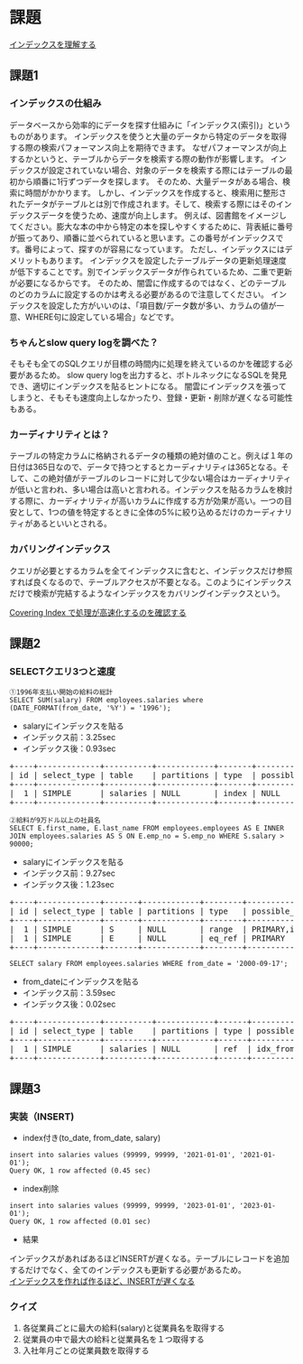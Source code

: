 # 課題

[インデックスを理解する](https://airtable.com/appPxhCPFYGqqN9YU/tblVlFr2q4lIqDKYc/viwX8r6DpCRp80swL/reck5LkatL77euAc4?blocks=hide)

## 課題1

### インデックスの仕組み

データベースから効率的にデータを探す仕組みに「インデックス(索引)」というものがあります。
インデックスを使うと大量のデータから特定のデータを取得する際の検索パフォーマンス向上を期待できます。
なぜパフォーマンスが向上するかというと、テーブルからデータを検索する際の動作が影響します。
インデックスが設定されていない場合、対象のデータを検索する際にはテーブルの最初から順番に1行ずつデータを探します。
そのため、大量データがある場合、検索に時間がかかります。
しかし、インデックスを作成すると、検索用に整形されたデータがテーブルとは別で作成されます。そして、検索する際にはそのインデックスデータを使うため、速度が向上します。
例えば、図書館をイメージしてください。膨大な本の中から特定の本を探しやすくするために、背表紙に番号が振ってあり、順番に並べられていると思います。この番号がインデックスです。番号によって、探すのが容易になっています。
ただし、インデックスにはデメリットもあります。
インデックスを設定したテーブルデータの更新処理速度が低下することです。別でインデックスデータが作られているため、二重で更新が必要になるからです。
そのため、闇雲に作成するのではなく、どのテーブルのどのカラムに設定するのかは考える必要があるので注意してください。
インデックスを設定した方がいいのは、「項目数/データ数が多い、カラムの値が一意、WHERE句に設定している場合」などです。

### ちゃんとslow query logを調べた？

そもそも全てのSQLクエリが目標の時間内に処理を終えているのかを確認する必要があるため。
slow query logを出力すると、ボトルネックになるSQLを発見でき、適切にインデックスを貼るヒントになる。
闇雲にインデックスを張ってしまうと、そもそも速度向上しなかったり、登録・更新・削除が遅くなる可能性もある。

### カーディナリティとは？

テーブルの特定カラムに格納されるデータの種類の絶対値のこと。例えば１年の日付は365日なので、データで持つとするとカーディナリティは365となる。そして、この絶対値がテーブルのレコードに対して少ない場合はカーディナリティが低いと言われ、多い場合は高いと言われる。インデックスを貼るカラムを検討する際に、カーディナリティが高いカラムに作成する方が効果が高い。一つの目安として、1つの値を特定するときに全体の5%に絞り込めるだけのカーディナリティがあるといいとされる。

### カバリングインデックス

クエリが必要とするカラムを全てインデックスに含むと、インデックスだけ参照すれば良くなるので、テーブルアクセスが不要となる。このようにインデックスだけで検索が完結するようなインデックスをカバリングインデックスという。

[Covering Index で処理が高速化するのを確認する](https://www.softel.co.jp/blogs/tech/archives/5139)

## 課題2

### SELECTクエリ3つと速度

```
①1996年支払い開始の給料の総計
SELECT SUM(salary) FROM employees.salaries where (DATE_FORMAT(from_date, '%Y') = '1996');
```
   - salaryにインデックスを貼る
   - インデックス前：3.25sec
   - インデックス後：0.93sec
<pre>
+----+-------------+----------+------------+-------+---------------+------------+---------+------+---------+----------+--------------------------+
| id | select_type | table    | partitions | type  | possible_keys | key        | key_len | ref  | rows    | filtered | Extra                    |
+----+-------------+----------+------------+-------+---------------+------------+---------+------+---------+----------+--------------------------+
|  1 | SIMPLE      | salaries | NULL       | index | NULL          | idx_salary | 4       | NULL | 2526472 |   100.00 | Using where; Using index |
+----+-------------+----------+------------+-------+---------------+------------+---------+------+---------+----------+--------------------------+
</pre>
```
②給料が9万ドル以上の社員名
SELECT E.first_name, E.last_name FROM employees.employees AS E INNER JOIN employees.salaries AS S ON E.emp_no = S.emp_no WHERE S.salary > 90000;
```
   - salaryにインデックスを貼る
   - インデックス前：9.27sec
   - インデックス後：1.23sec
<pre>
+----+-------------+-------+------------+--------+--------------------+------------+---------+--------------------+--------+----------+--------------------------+
| id | select_type | table | partitions | type   | possible_keys      | key        | key_len | ref                | rows   | filtered | Extra                    |
+----+-------------+-------+------------+--------+--------------------+------------+---------+--------------------+--------+----------+--------------------------+
|  1 | SIMPLE      | S     | NULL       | range  | PRIMARY,idx_salary | idx_salary | 4       | NULL               | 470064 |   100.00 | Using where; Using index |
|  1 | SIMPLE      | E     | NULL       | eq_ref | PRIMARY            | PRIMARY    | 4       | employees.S.emp_no |      1 |   100.00 | NULL                     |
+----+-------------+-------+------------+--------+--------------------+------------+---------+--------------------+--------+----------+--------------------------+
</pre>
```
SELECT salary FROM employees.salaries WHERE from_date = '2000-09-17';
```
   - from_dateにインデックスを貼る
   - インデックス前：3.59sec
   - インデックス後：0.02sec
<pre>
+----+-------------+----------+------------+------+---------------+---------------+---------+-------+------+----------+-------+
| id | select_type | table    | partitions | type | possible_keys | key           | key_len | ref   | rows | filtered | Extra |
+----+-------------+----------+------------+------+---------------+---------------+---------+-------+------+----------+-------+
|  1 | SIMPLE      | salaries | NULL       | ref  | idx_from_date | idx_from_date | 3       | const |  691 |   100.00 | NULL  |
+----+-------------+----------+------------+------+---------------+---------------+---------+-------+------+----------+-------+
</pre>

## 課題3

### 実装（INSERT)
    
- index付き(to_date, from_date, salary)

```
insert into salaries values (99999, 99999, '2021-01-01', '2021-01-01');
Query OK, 1 row affected (0.45 sec)
```

- index削除

```
insert into salaries values (99999, 99999, '2023-01-01', '2023-01-01');
Query OK, 1 row affected (0.01 sec)
```

- 結果

インデックスがあればあるほどINSERTが遅くなる。テーブルにレコードを追加するだけでなく、全てのインデックスも更新する必要があるため。<br>
[インデックスを作れば作るほど、INSERTが遅くなる](https://use-the-index-luke.com/ja/sql/dml/insert)

### クイズ

1. 各従業員ごとに最大の給料(salary)と従業員名を取得する
2. 従業員の中で最大の給料と従業員名を１つ取得する
3. 入社年月ごとの従業員数を取得する
